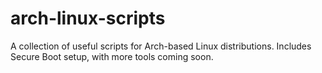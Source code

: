 # arch-linux-scripts
 A collection of useful scripts for Arch-based Linux distributions. Includes Secure Boot setup, with more tools coming soon.
